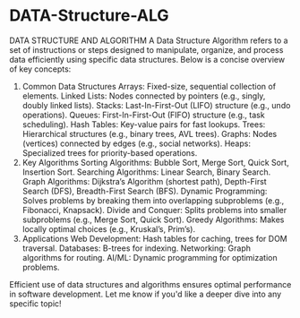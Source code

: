 # DATA-Structure-ALG
DATA STRUCTURE AND ALGORITHM
A Data Structure Algorithm refers to a set of instructions or steps designed to manipulate, organize, and process data efficiently using specific data structures. Below is a concise overview of key concepts:

1. Common Data Structures
Arrays: Fixed-size, sequential collection of elements.
Linked Lists: Nodes connected by pointers (e.g., singly, doubly linked lists).
Stacks: Last-In-First-Out (LIFO) structure (e.g., undo operations).
Queues: First-In-First-Out (FIFO) structure (e.g., task scheduling).
Hash Tables: Key-value pairs for fast lookups.
Trees: Hierarchical structures (e.g., binary trees, AVL trees).
Graphs: Nodes (vertices) connected by edges (e.g., social networks).
Heaps: Specialized trees for priority-based operations.
2. Key Algorithms
Sorting Algorithms:
Bubble Sort, Merge Sort, Quick Sort, Insertion Sort.
Searching Algorithms:
Linear Search, Binary Search.
Graph Algorithms:
Dijkstra’s Algorithm (shortest path), Depth-First Search (DFS), Breadth-First Search (BFS).
Dynamic Programming:
Solves problems by breaking them into overlapping subproblems (e.g., Fibonacci, Knapsack).
Divide and Conquer:
Splits problems into smaller subproblems (e.g., Merge Sort, Quick Sort).
Greedy Algorithms:
Makes locally optimal choices (e.g., Kruskal’s, Prim’s).
3. Applications
Web Development: Hash tables for caching, trees for DOM traversal.
Databases: B-trees for indexing.
Networking: Graph algorithms for routing.
AI/ML: Dynamic programming for optimization problems.

Efficient use of data structures and algorithms ensures optimal performance in software development. Let me know if you'd like a deeper dive into any specific topic!
